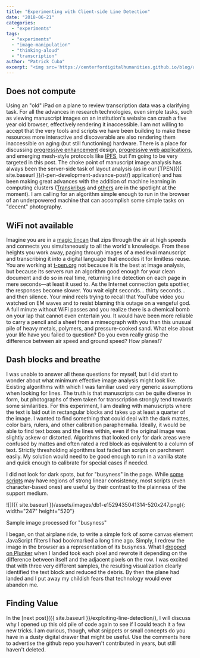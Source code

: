 ```yaml
---
title: "Experimenting with Client-side Line Detection"
date: "2018-06-21"
categories: 
  - "experiments"
tags: 
  - "experiments"
  - "image-manipulation"
  - "thinking-aloud"
  - "transcription"
author: "Patrick Cuba"
excerpt: "<img src='https://centerfordigitalhumanities.github.io/blog/assets/images/sppp.jpg'>"
---
```


## Does not compute

Using an "old" iPad on a plane to review transcription data was a clarifying task. For all the advances in research technologies, even simple tasks, such as viewing manuscript images on an institution's website can crash a five year old browser, effectively rendering it inaccessible. I am not willing to accept that the very tools and scripts we have been building to make these resources more interactive and discoverable are also rendering them inaccessible on aging (but still functioning) hardware. There is a place for discussing [progressive enhancement](https://en.wikipedia.org/wiki/Progressive_enhancement) design, [progressive web applications](https://en.wikipedia.org/wiki/Progressive_Web_Apps), and emerging mesh-style protocols like [IPFS](https://ipfs.io), but I'm going to be very targeted in this post. The choke point of manuscript image analysis has always been the server-side task of layout analysis (as in our [TPEN]({{ site.baseurl }}/t-pen-development-advance-post/) application) and has been making great advances with the addition of machine learning in computing clusters ([Transkribus](https://transkribus.eu/) and [others](https://amdigital.co.uk) are in the spotlight at the moment). I am calling for an algorithm simple enough to run in the browser of an underpowered machine that can accomplish some simple tasks on "decent" photography.

## WiFi not available

Imagine you are in a [magic tincan](https://youtu.be/q8LaT5Iiwo4?t=2m) that zips through the air at high speeds and connects you simultaneously to all the world's knowledge. From these heights you work away, paging through images of a medieval manuscript and transcribing it into a digital language that encodes it for limitless reuse. You are working at [t-pen.org](http://t-pen.org) not because it is the best at image analysis, but because its servers run an algorithm good enough for your clean document and do so in real time, returning line detection on each page in mere seconds—at least it used to. As the Internet connection gets spottier, the responses become slower. You wait eight seconds... thirty seconds... and then silence. Your mind reels trying to recall that YouTube video you watched on EM waves and to resist blaming this outage on a vengeful god. A full minute without WiFi passes and you realize there is a chemical bomb on your lap that cannot even entertain you. It would have been more reliable to carry a pencil and a sheet from a mimeograph with you than this unusual pile of heavy metals, polymers, and pressure-cooked sand. What else about your life have you failed to question? Do you even really grasp the difference between air speed and ground speed? How planes!?

## Dash blocks and breathe

I was unable to answer all these questions for myself, but I did start to wonder about what minimum effective image analysis might look like. Existing algorithms with which I was familiar used very generic assumptions when looking for lines. The truth is that manuscripts can be quite diverse in form, but photographs of them taken for transcription strongly tend towards some similarities. For this experiment, I am dealing with manuscripts where the text is laid out in rectangular blocks and takes up at least a quarter of the image. I wanted to find something that could deal with the dark mattes, color bars, rulers, and other calibration paraphernalia. Ideally, it would be able to find text boxes and the lines within, even if the original image was slightly askew or distorted. Algorithms that looked only for dark areas were confused by mattes and often rated a red block as equivalent to a column of text. Strictly thresholding algorithms lost faded tan scripts on parchment easily. My solution would need to be good enough to run in a vanilla state and quick enough to calibrate for special cases if needed.

I did not look for dark spots, but for "busyness" in the page. While [some scripts](https://en.wikipedia.org/wiki/Devanagari) may have regions of strong linear consistency, most scripts (even character-based ones) are useful by their contrast to the plainness of the support medium.

![]({{ site.baseurl }}/assets/images/db1-e1529435041314-520x247.png){: width="247" height="520"} <figcaption>Sample image processed for "busyness"</figcaption>

I began, on that airplane ride, to write a simple fork of some canvas element JavaScript filters I had bookmarked a long time ago. Simply, I redrew the image in the browser as a representation of its busyness. What I [dropped on Plunker](http://embed.plnkr.co/BYDuwd/) when I landed took each pixel and rewrote it depending on the difference between itself and the adjacent pixels on the row. I was excited that with three very different samples, the resulting visualization clearly identified the text block and reduced the debris. By then the plane had landed and I put away my childish fears that technology would ever abandon me.

## Finding Value

In the [next post]({{ site.baseurl }}/exploiting-line-detection/), I will discuss why I opened up this old pile of code again to see if I could teach it a few new tricks. I am curious, though, what snippets or small concepts do you have in a dusty digital drawer that might be useful. Use the comments here to advertise the github repo you haven't contributed in years, but still haven't deleted.
